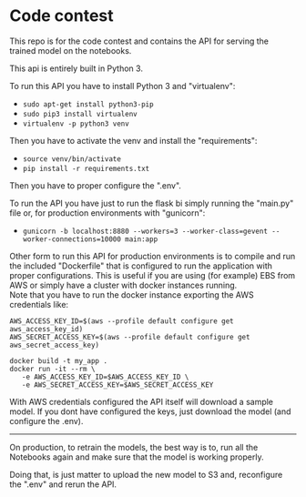 # Code contest

This repo is for the code contest and contains the API for serving the trained model on the notebooks.

This api is entirely built in Python 3.

To run this API you have to install Python 3 and "virtualenv": 
 - ```sudo apt-get install python3-pip```
 - ```sudo pip3 install virtualenv ```
 - ```virtualenv -p python3 venv```
 
Then you have to activate the venv and install the "requirements":
 - ```source venv/bin/activate```
 - ```pip install -r requirements.txt```
 
Then you have to proper configure the ".env".
 
To run the API you have just to run the flask bi simply running the "main.py" file or, for production environments with "gunicorn":
 - ```gunicorn -b localhost:8880 --workers=3 --worker-class=gevent --worker-connections=10000 main:app```
 
Other form to run this API for production environments is to compile and run the included "Dockerfile" that is configured to run the application with proper configurations.
This is useful if you are using (for example) EBS from AWS or simply have a cluster with docker instances running.  
Note that you have to run the docker instance exporting the AWS credentials like:

```
AWS_ACCESS_KEY_ID=$(aws --profile default configure get aws_access_key_id)
AWS_SECRET_ACCESS_KEY=$(aws --profile default configure get aws_secret_access_key)

docker build -t my_app .
docker run -it --rm \
   -e AWS_ACCESS_KEY_ID=$AWS_ACCESS_KEY_ID \
   -e AWS_SECRET_ACCESS_KEY=$AWS_SECRET_ACCESS_KEY
```

With AWS credentials configured the API itself will download a sample model.
If you dont have configured the keys, just download the model (and configure the .env).  

-----------------

On production, to retrain the models, the best way is to, run all the Notebooks again and make sure that the model is working properly.

Doing that, is just matter to upload the new model to S3 and, reconfigure the ".env" and rerun the API.
